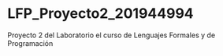 # LFP_Proyecto2_201944994
Proyecto 2 del Laboratorio el curso de Lenguajes Formales y de Programación
